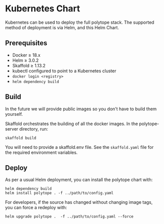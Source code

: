 # Kubernetes Chart

Kubernetes can be used to deploy the full polytope stack. The supported method of deployment is via Helm, and this Helm Chart.



## Prerequisites

* Docker ≥ 18.x
* Helm ≥ 3.0.2
* Skaffold ≥ 1.13.2
* kubectl configured to point to a Kubernetes cluster
* `docker login <registry>`
* `helm dependency build`

## Build

In the future we will provide public images so you don't have to build them yourself.

Skaffold orchestrates the building of all the docker images. In the polytope-server directory, run:

```
skaffold build
```
You will need to provide a skaffold.env file. See the `skaffold.yaml` file for the required environment variables.


## Deploy

As per a usual Helm deployment, you can install the polytope chart with:

```
helm dependency build
helm install polytope . -f ../path/to/config.yaml
```

For developers, if the source has changed without changing image tags, you can force a redeploy with:

```
helm upgrade polytope .  -f ../path/to/config.yaml --force
```